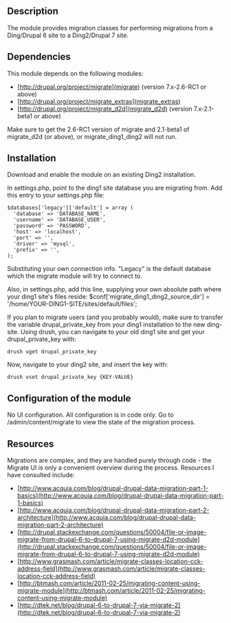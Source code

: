 Description
-----------
The module provides migration classes for performing migrations from a Ding/Drupal 6 site to a Ding2/Drupal 7 site.


Dependencies
------------

This module depends on the following modules:

* [http://drupal.org/project/migrate](migrate) (version 7.x-2.6-RC1 or above)
* [http://drupal.org/project/migrate_extras](migrate_extras) 
* [http://drupal.org/project/migrate_d2d](migrate_d2d) (version 7.x-2.1-beta1 or above)

Make sure to get the 2.6-RC1 version of migrate and 2.1-beta1 of migrate_d2d (or above), or migrate_ding1_ding2 will not run.

Installation
------------

Download and enable the module on an existing Ding2 installation. 

In settings.php, point to the ding1 site database you are migrating from. Add this entry to your settings.php file:

    $databases['legacy']['default'] = array (
      'database' => 'DATABASE_NAME',
      'username' => 'DATABASE_USER',
      'password' => 'PASSWORD',
      'host' => 'localhost',
      'port' => '',
      'driver' => 'mysql',
      'prefix' => '',
    );

Substituting your own connection info. 
"Legacy" is the default database which the migrate module will try to connect to.

Also, in settings.php, add this line, supplying your own absolute path where your ding1 site's files reside:
    $conf['migrate_ding1_ding2_source_dir'] = '/home/YOUR-DING1-SITE/sites/default/files';

If you plan to migrate users (and you probably would), make sure to transfer the variable drupal_private_key from your ding1 installation to the new ding-site. Using drush, you can navigate to your old ding1 site and get your drupal_private_key with:

    drush vget drupal_private_key
Now, navigate to your ding2 site, and insert the key with:

    drush vset drupal_private_key {KEY-VALUE}

Configuration of the module
---------------------------

No UI configuration. All configuration is in code only. Go to /admin/content/migrate to view the state of the migration process.


Resources
---------

Migrations are complex, and they are handled purely through code - the Migrate UI is only a convenient overview during the process. Resources I have consulted include:

* [http://www.acquia.com/blog/drupal-drupal-data-migration-part-1-basics](http://www.acquia.com/blog/drupal-drupal-data-migration-part-1-basics)
* [http://www.acquia.com/blog/drupal-drupal-data-migration-part-2-architecture](http://www.acquia.com/blog/drupal-drupal-data-migration-part-2-architecture)
* [http://drupal.stackexchange.com/questions/50004/file-or-image-migrate-from-drupal-6-to-drupal-7-using-migrate-d2d-module](http://drupal.stackexchange.com/questions/50004/file-or-image-migrate-from-drupal-6-to-drupal-7-using-migrate-d2d-module)
* [http://www.grasmash.com/article/migrate-classes-location-cck-address-field](http://www.grasmash.com/article/migrate-classes-location-cck-address-field)
* [http://btmash.com/article/2011-02-25/migrating-content-using-migrate-module](http://btmash.com/article/2011-02-25/migrating-content-using-migrate-module)
* [http://dtek.net/blog/drupal-6-to-drupal-7-via-migrate-2](http://dtek.net/blog/drupal-6-to-drupal-7-via-migrate-2)

